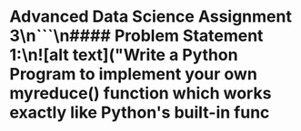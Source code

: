 # Advanced Data Science Assignment 3\n```\n#### Problem Statement​ ​1:\n![alt text]("Write a Python Program to implement your own myreduce() function which works exactly like Python's built-in func